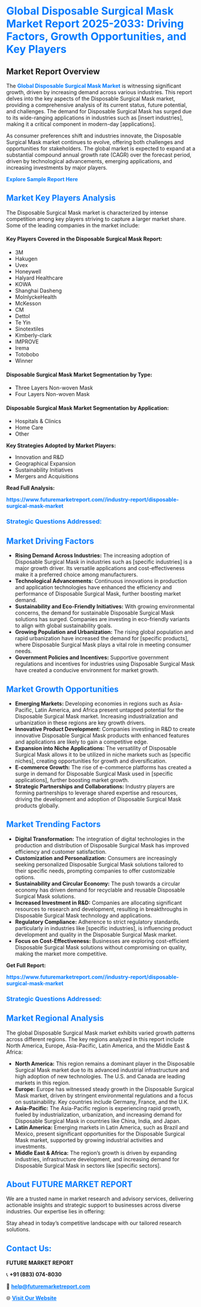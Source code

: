 <h1 style="color: #007BFF;">Global Disposable Surgical Mask Market Report 2025-2033: Driving Factors, Growth Opportunities, and Key Players</h1>

<section id="overview">
<h2>Market Report Overview</h2>
<p>The <a href="https://www.futuremarketreport.com//industry-report/disposable-surgical-mask-market" style="color: #007BFF; text-decoration: none;"><strong>Global Disposable Surgical Mask Market</strong></a> is witnessing significant growth, driven by increasing demand across various industries. This report delves into the key aspects of the Disposable Surgical Mask market, providing a comprehensive analysis of its current status, future potential, and challenges. The demand for Disposable Surgical Mask has surged due to its wide-ranging applications in industries such as [insert industries], making it a critical component in modern-day [applications].</p>
<p>As consumer preferences shift and industries innovate, the Disposable Surgical Mask market continues to evolve, offering both challenges and opportunities for stakeholders. The global market is expected to expand at a substantial compound annual growth rate (CAGR) over the forecast period, driven by technological advancements, emerging applications, and increasing investments by major players.</p>
</section>

<section id="overview">
<p><a href="https://www.futuremarketreport.com//request-sample/reportId=77437" style="color: #007BFF; text-decoration: none;"><strong>Explore Sample Report Here</strong></a></p>
</section>

<section id="key-players">
<h2 style="color: #007BFF;">Market Key Players Analysis</h2>
<p>The Disposable Surgical Mask market is characterized by intense competition among key players striving to capture a larger market share. Some of the leading companies in the market include:</p>
<h4>Key Players Covered in the Disposable Surgical Mask Report:</h4>
<ul><li>3M</li><li>Hakugen</li><li>Uvex</li><li>Honeywell</li><li>Halyard Healthcare</li><li>KOWA</li><li>Shanghai Dasheng</li><li>MolnlyckeHealth</li><li>McKesson</li><li>CM</li><li>Dettol</li><li>Te Yin</li><li>Sinotextiles</li><li>Kimberly-clark</li><li>IMPROVE</li><li>Irema</li><li>Totobobo</li><li>Winner</li></ul>
<h4>Disposable Surgical Mask Market Segmentation by Type:</h4>
<ul><li>Three Layers Non-woven Mask</li><li>Four Layers Non-woven Mask</li></ul>

<h4>Disposable Surgical Mask Market Segmentation by Application:</h4>
<ul><li>Hospitals &amp; Clinics</li><li>Home Care</li><li>Other</li></ul>
<p><strong>Key Strategies Adopted by Market Players:</strong></p>
<ul>
<li>Innovation and R&D</li>
<li>Geographical Expansion</li>
<li>Sustainability Initiatives</li>
<li>Mergers and Acquisitions</li>
</ul>
</section>

<section>
<p><strong>Read Full Analysis: </strong></p><a href="https://www.futuremarketreport.com//industry-report/disposable-surgical-mask-market" style="color: #007BFF; text-decoration: none;"><strong>https://www.futuremarketreport.com//industry-report/disposable-surgical-mask-market</strong></a>
<h3 style="color: #007BFF;">Strategic Questions Addressed:</h3>
</section>

<section id="driving-factors">
<h2 style="color: #007BFF;">Market Driving Factors</h2>
<ul>
<li><strong>Rising Demand Across Industries:</strong> The increasing adoption of Disposable Surgical Mask in industries such as [specific industries] is a major growth driver. Its versatile applications and cost-effectiveness make it a preferred choice among manufacturers.</li>
<li><strong>Technological Advancements:</strong> Continuous innovations in production and application technologies have enhanced the efficiency and performance of Disposable Surgical Mask, further boosting market demand.</li>
<li><strong>Sustainability and Eco-Friendly Initiatives:</strong> With growing environmental concerns, the demand for sustainable Disposable Surgical Mask solutions has surged. Companies are investing in eco-friendly variants to align with global sustainability goals.</li>
<li><strong>Growing Population and Urbanization:</strong> The rising global population and rapid urbanization have increased the demand for [specific products], where Disposable Surgical Mask plays a vital role in meeting consumer needs.</li>
<li><strong>Government Policies and Incentives:</strong> Supportive government regulations and incentives for industries using Disposable Surgical Mask have created a conducive environment for market growth.</li>
</ul>
</section>

<section id="growth-opportunities">
<h2 style="color: #007BFF;">Market Growth Opportunities</h2>
<ul>
<li><strong>Emerging Markets:</strong> Developing economies in regions such as Asia-Pacific, Latin America, and Africa present untapped potential for the Disposable Surgical Mask market. Increasing industrialization and urbanization in these regions are key growth drivers.</li>
<li><strong>Innovative Product Development:</strong> Companies investing in R&D to create innovative Disposable Surgical Mask products with enhanced features and applications are likely to gain a competitive edge.</li>
<li><strong>Expansion into Niche Applications:</strong> The versatility of Disposable Surgical Mask allows it to be utilized in niche markets such as [specific niches], creating opportunities for growth and diversification.</li>
<li><strong>E-commerce Growth:</strong> The rise of e-commerce platforms has created a surge in demand for Disposable Surgical Mask used in [specific applications], further boosting market growth.</li>
<li><strong>Strategic Partnerships and Collaborations:</strong> Industry players are forming partnerships to leverage shared expertise and resources, driving the development and adoption of Disposable Surgical Mask products globally.</li>
</ul>
</section>

<section id="trending-factors">
<h2 style="color: #007BFF;">Market Trending Factors</h2>
<ul>
<li><strong>Digital Transformation:</strong> The integration of digital technologies in the production and distribution of Disposable Surgical Mask has improved efficiency and customer satisfaction.</li>
<li><strong>Customization and Personalization:</strong> Consumers are increasingly seeking personalized Disposable Surgical Mask solutions tailored to their specific needs, prompting companies to offer customizable options.</li>
<li><strong>Sustainability and Circular Economy:</strong> The push towards a circular economy has driven demand for recyclable and reusable Disposable Surgical Mask solutions.</li>
<li><strong>Increased Investment in R&D:</strong> Companies are allocating significant resources to research and development, resulting in breakthroughs in Disposable Surgical Mask technology and applications.</li>
<li><strong>Regulatory Compliance:</strong> Adherence to strict regulatory standards, particularly in industries like [specific industries], is influencing product development and quality in the Disposable Surgical Mask market.</li>
<li><strong>Focus on Cost-Effectiveness:</strong> Businesses are exploring cost-efficient Disposable Surgical Mask solutions without compromising on quality, making the market more competitive.</li>
</ul>
</section>

<section>
<p><strong>Get Full Report: </strong></p><a href="https://www.futuremarketreport.com//industry-report/disposable-surgical-mask-market" style="color: #007BFF; text-decoration: none;"><strong>https://www.futuremarketreport.com//industry-report/disposable-surgical-mask-market</strong></a>
<h3 style="color: #007BFF;">Strategic Questions Addressed:</h3>
</section>


<section id="regional-analysis">
<h2 style="color: #007BFF;">Market Regional Analysis</h2>
<p>The global Disposable Surgical Mask market exhibits varied growth patterns across different regions. The key regions analyzed in this report include North America, Europe, Asia-Pacific, Latin America, and the Middle East & Africa:</p>
<ul>
<li><strong>North America:</strong> This region remains a dominant player in the Disposable Surgical Mask market due to its advanced industrial infrastructure and high adoption of new technologies. The U.S. and Canada are leading markets in this region.</li>
<li><strong>Europe:</strong> Europe has witnessed steady growth in the Disposable Surgical Mask market, driven by stringent environmental regulations and a focus on sustainability. Key countries include Germany, France, and the U.K.</li>
<li><strong>Asia-Pacific:</strong> The Asia-Pacific region is experiencing rapid growth, fueled by industrialization, urbanization, and increasing demand for Disposable Surgical Mask in countries like China, India, and Japan.</li>
<li><strong>Latin America:</strong> Emerging markets in Latin America, such as Brazil and Mexico, present significant opportunities for the Disposable Surgical Mask market, supported by growing industrial activities and investments.</li>
<li><strong>Middle East & Africa:</strong> The region’s growth is driven by expanding industries, infrastructure development, and increasing demand for Disposable Surgical Mask in sectors like [specific sectors].</li>
</ul>
</section>

<footer>
<h2 style="color: #007BFF;">About FUTURE MARKET REPORT</h2>
<p>We are a trusted name in market research and advisory services, delivering actionable insights and strategic support to businesses across diverse industries. Our expertise lies in offering:</p>

<p>Stay ahead in today’s competitive landscape with our tailored research solutions.</p>

<h2 style="color: #007BFF;">Contact Us:</h2>
<p><strong>FUTURE MARKET REPORT</strong></p>
<p>📞 <strong>+91 (883) 074-8030</strong></p>
<p>📧 <strong><a href="mailto:help@futuremarketreport.com" style="color: #007BFF;">help@futuremarketreport.com</a></strong></p>
<p>🌐 <strong><a href="https://www.futuremarketreport.com/" style="color: #007BFF;">Visit Our Website</a></strong></p>
</footer>